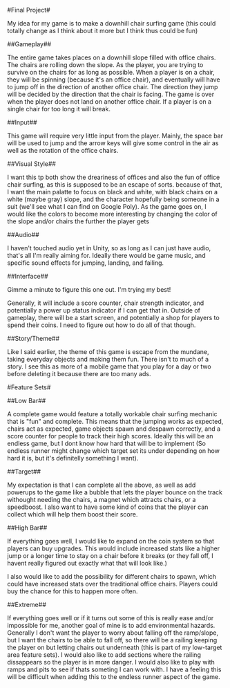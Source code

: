 #Final Project#

My idea for my game is to make a downhill chair surfing game (this could totally change as I think about it more but I think thus could be fun)

##Gameplay##

The entire game takes places on a downhill slope filled with office chairs. The chairs are rolling down the slope. As the player, you are trying to survive on the chairs for as long as possible. When a player is on a chair, they will be spinning (because it's an office chair), and eventually will have to jump off in the direction of another office chair. The direction they jump will be decided by the direction that the chair is facing. The game is over when the player does not land on another office chair. If a player is on a single chair for too long it will break.


##Input##

This game will require very little input from the player. Mainly, the space bar will be used to jump and the arrow keys will give some control in the air as well as the rotation of the office chairs.

##Visual Style##

I want this tp both show the dreariness of offices and also the fun of office chair surfing, as this is supposed to be an escape of sorts. because of that, I want the main palatte to focus on black and white, with black chairs on a white (maybe gray) slope, and the character hopefully being someone in a suit (we'll see what I can find on Google Poly). As the game goes on, I would like the colors to become more interesting by changing the color of the slope and/or chairs the further the player gets

##Audio##

I haven't touched audio yet in Unity, so as long as I can just have audio, that's all I'm really aiming for. Ideally there would be game music, and specific sound effects for jumping, landing, and failing.


##Interface##

Gimme a minute to figure this one out. I'm trying my best!

Generally, it will include a score counter, chair strength indicator, and potentially a power up status indicator if I can get that in. Outside of gameplay, there will be a start screen, and potentially a shop for players to spend their coins. I need to figure out how to do all of that though. 


##Story/Theme##

Like I said earlier, the theme of this game is escape from the mundane, taking everyday objects and making them fun. There isn't to much of a story. I see this as more of a mobile game that you play for a day or two before deleting it because there are too many ads.


#Feature Sets#

##Low Bar##

A complete game would feature a totally workable chair surfing mechanic that is "fun" and complete. This means that the jumping works as expected, chairs act as expected, game objects spawn and despawn correctly, and a score counter for people to track their high scores. Ideally this will be an endless game, but I dont know how hard that will be to implement (So endless runner might change which target set its under depending on how hard it is, but it's definitelly something I want).


##Target##

My expectation is that I can complete all the above, as well as add powerups to the game like a bubble that lets the player bounce on the track withought needing the chairs, a magnet which attracts chairs, or a speedboost. I also want to have some kind of coins that the player can collect which will help them boost their score.


##High Bar##

If everything goes well, I would like to expand on the coin system so that players can buy upgrades. This would include increased stats like a higher jump or a longer time to stay on a chair before it breaks (or they fall off, I havent really figured out exactly what that will look like.)

I also would like to add the possibility for different chairs to spawn, which could have increased stats over the traditional office chairs. Players could buy the chance for this to happen more often.

##Extreme##

If everything goes well or if it turns out some of this is really ease and/or impossible for me, another goal of mine is to add environmental hazards. Generally I don't want the player to worry about falling off the ramp/slope, but I want the chairs to be able to fall off, so there will be a railing keeping the player on but letting chairs out underneath (this is part of my low-target area feature sets). I would also like to add sections where the railing dissappears so the player is in more danger. I would also like to play with ramps and pits to see if thats someting I can work with. I have a feeling this will be difficult when adding this to the endless runner aspect of the game.










